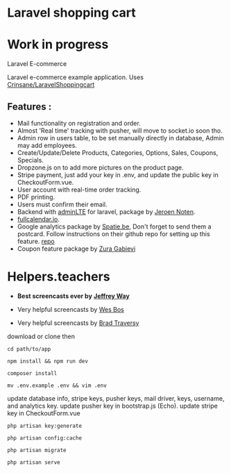 # Laravel shopping cart
# Work in progress

Laravel E-commerce

Laravel e-commerce example application. Uses [Crinsane/LaravelShoppingcart](https://github.com/Crinsane/LaravelShoppingcart)

Features :
---
* Mail functionality on registration and order.
* Almost 'Real time' tracking with pusher, will move to socket.io soon tho.
* Admin row in users table, to be set manually directly in database, Admin may add employees.
* Create/Update/Delete Products, Categories, Options, Sales, Coupons, Specials.
* Dropzone.js on to add more pictures on the product page.
* Stripe payment, just add your key in .env, and update the public key in CheckoutForm.vue.
* User account with real-time order tracking.
* PDF printing.
* Users must confirm their email.
* Backend with [adminLTE](https://adminlte.io/themes/AdminLTE/index2.html) for laravel, package by [Jeroen Noten](https://github.com/jeroennoten/Laravel-AdminLTE).
* [fullcalendar.io](https://fullcalendar.io).
* Google analytics package by [Spatie.be](https://spatie.be/en/opensource/postcards), Don't forget to send them a postcard. Follow instructions on their github repo for setting up this feature. [repo](https://github.com/spatie/analytics-statistics)
* Coupon feature package by [Zura Gabievi](https://github.com/zgabievi/laravel-promocodes)

# Helpers.teachers
* **Best screencasts ever by** [**Jeffrey Way**](https://laracasts.com)

* Very helpful screencasts by [Wes Bos](https://wesbos.com)
* Very helpful screencasts by [Brad Traversy](https://www.traversymedia.com/)


download or clone then
```
cd path/to/app
```
```
npm install && npm run dev
```
```
composer install
```
```
mv .env.example .env && vim .env
```
update database info, stripe keys, pusher keys, mail driver, keys, username, and analytics key.
update pusher key in bootstrap.js (Echo).
update stripe key in CheckoutForm.vue
```
php artisan key:generate
```
```
php artisan config:cache
```
```
php artisan migrate
```
```
php artisan serve
```